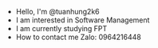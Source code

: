- Hello, I'm @tuanhung2k6
- I am interested in Software Management
- I am currently studying FPT
- How to contact me Zalo: 0964216448

<!---
tuanhung2k6/tuanhung2k6 is a special ✨ repository ✨ because its `README.md` (this file) appears on your GitHub profile.
You can click the Preview link to see your changes.
--->
